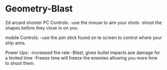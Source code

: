 # Geometry-Blast
 2d arcard shooter
PC Controls:
-use the mouse to aim your shots
-shoot the shapes before they close in on you.

mobile Controls:
-use the join stick found on te screen to control where your ship aims.

Power Ups:
-increased fire rate
-Blast, gives bullet impacts aoe damage for a limited time
-Freeze time will freeze the enemies allowing you more time to shoot them.
